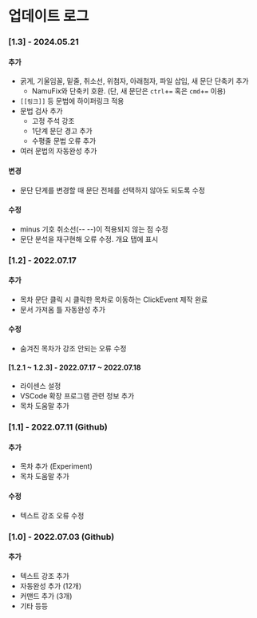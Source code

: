 # 업데이트 로그

### [1.3] - 2024.05.21

#### 추가

- 굵게, 기울임꼴, 밑줄, 취소선, 위첨자, 아래첨자, 파일 삽입, 새 문단 단축키 추가 <!-- TODO: 추가하는대로 여기 넣기-->
  - NamuFix와 단축키 호환. (단, 새 문단은  `ctrl`+`=` 혹은 `cmd`+`=` 이용)
- ``[[링크]]`` 등 문법에 하이퍼링크 적용
- 문법 검사 추가
  - 고정 주석 강조
  - 1단계 문단 경고 추가
  - 수평줄 문법 오류 추가
- 여러 문법의 자동완성 추가

#### 변경

- 문단 단계를 변경할 때 문단 전체를 선택하지 않아도 되도록 수정
  
#### 수정

- minus 기호 취소선(-- --)이 적용되지 않는 점 수정
- 문단 분석을 재구현해 오류 수정. 개요 탭에 표시

### [1.2] - 2022.07.17

#### 추가

- 목차 문단 클릭 시 클릭한 목차로 이동하는 ClickEvent 제작 완료
- 문서 가져옴 틀 자동완성 추가

#### 수정

- 숨겨진 목차가 강조 안되는 오류 수정

#### [1.2.1 ~ 1.2.3] - 2022.07.17 ~ 2022.07.18

- 라이센스 설정
- VSCode 확장 프로그램 관련 정보 추가
- 목차 도움말 추가

### [1.1] - 2022.07.11 (Github)

#### 추가

- 목차 추가 (Experiment)
- 목차 도움말 추가

#### 수정

- 텍스트 강조 오류 수정

### [1.0] - 2022.07.03 (Github)

#### 추가

- 텍스트 강조 추가
- 자동완성 추가 (12개)
- 커맨드 추가 (3개)
- 기타 등등
